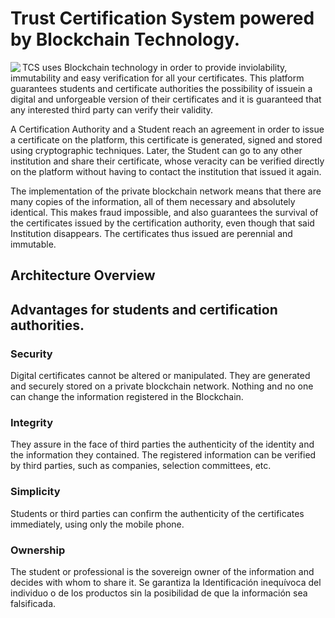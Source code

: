 # Trust Certification System powered by Blockchain Technology.

<img width="auto" align="left" src="./tcs_logo.jpg" />

TCS uses Blockchain technology in order to provide inviolability, immutability and easy verification for all your certificates. This platform guarantees students and certificate authorities the possibility of issuein a digital and unforgeable version of their certificates and it is guaranteed that any interested third party can verify their validity.

A Certification Authority and a Student reach an agreement in order to issue a certificate on the platform, this certificate is generated, signed and stored using cryptographic techniques. Later, the Student can go to any other institution and share their certificate, whose veracity can be verified directly on the platform without having to contact the institution that issued it again.

The implementation of the private blockchain network means that there are many copies of the information, all of them necessary and absolutely identical. This makes fraud impossible, and also guarantees the survival of the certificates issued by the certification authority, even though that said Institution disappears. The certificates thus issued are perennial and immutable.

## Architecture Overview


## Advantages for students and certification authorities.

### Security

Digital certificates cannot be altered or manipulated. They are generated and securely stored on a private blockchain network. Nothing and no one can change the information registered in the Blockchain.

### Integrity

They assure in the face of third parties the authenticity of the identity and the information they contained. The registered information can be verified by third parties, such as companies, selection committees, etc.

### Simplicity

Students or third parties can confirm the authenticity of the certificates immediately, using only the mobile phone.

### Ownership

The student or professional is the sovereign owner of the information and decides with whom to share it. Se garantiza la Identificación inequívoca del individuo o de los productos sin la posibilidad de que la información sea falsificada.

